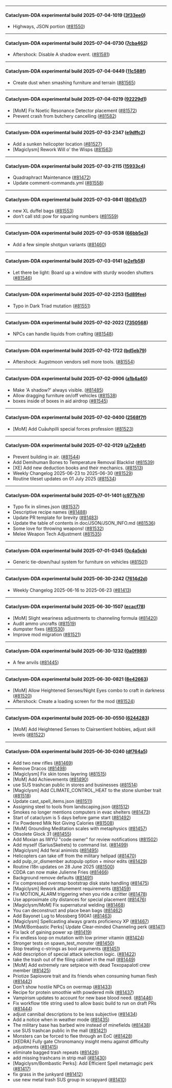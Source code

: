 
---

#### Cataclysm-DDA experimental build 2025-07-04-1019 ([3f33ee0](https://github.com/CleverRaven/Cataclysm-DDA/releases/tag/cdda-experimental-2025-07-04-1019))

* Highways, JSON portion ([#81550](https://github.com/CleverRaven/Cataclysm-DDA/pull/81550))

---

#### Cataclysm-DDA experimental build 2025-07-04-0730 ([7cba462](https://github.com/CleverRaven/Cataclysm-DDA/releases/tag/cdda-experimental-2025-07-04-0730))

* Aftershock: Disable A shadow event. ([#81581](https://github.com/CleverRaven/Cataclysm-DDA/pull/81581))

---

#### Cataclysm-DDA experimental build 2025-07-04-0449 ([11c588f](https://github.com/CleverRaven/Cataclysm-DDA/releases/tag/cdda-experimental-2025-07-04-0449))

* Create dust when smashing furniture and terrain ([#81565](https://github.com/CleverRaven/Cataclysm-DDA/pull/81565))

---

#### Cataclysm-DDA experimental build 2025-07-04-0219 ([92229d1](https://github.com/CleverRaven/Cataclysm-DDA/releases/tag/cdda-experimental-2025-07-04-0219))

* [MoM] Fix Noetic Resonance Detector placement ([#81572](https://github.com/CleverRaven/Cataclysm-DDA/pull/81572))
* Prevent crash from butchery cancelling ([#81582](https://github.com/CleverRaven/Cataclysm-DDA/pull/81582))

---

#### Cataclysm-DDA experimental build 2025-07-03-2347 ([e9dffc2](https://github.com/CleverRaven/Cataclysm-DDA/releases/tag/cdda-experimental-2025-07-03-2347))

* Add a sunken helicopter location ([#81527](https://github.com/CleverRaven/Cataclysm-DDA/pull/81527))
* [Magiclysm] Rework Will o' the Wisps ([#81563](https://github.com/CleverRaven/Cataclysm-DDA/pull/81563))

---

#### Cataclysm-DDA experimental build 2025-07-03-2115 ([15933c4](https://github.com/CleverRaven/Cataclysm-DDA/releases/tag/cdda-experimental-2025-07-03-2115))

* Quadraphract Maintenance ([#81472](https://github.com/CleverRaven/Cataclysm-DDA/pull/81472))
* Update comment-commands.yml ([#81558](https://github.com/CleverRaven/Cataclysm-DDA/pull/81558))

---

#### Cataclysm-DDA experimental build 2025-07-03-0841 ([8041c07](https://github.com/CleverRaven/Cataclysm-DDA/releases/tag/cdda-experimental-2025-07-03-0841))

* new XL duffel bags ([#81553](https://github.com/CleverRaven/Cataclysm-DDA/pull/81553))
* don’t call std::pow for squaring numbers ([#81559](https://github.com/CleverRaven/Cataclysm-DDA/pull/81559))

---

#### Cataclysm-DDA experimental build 2025-07-03-0538 ([66bb5e3](https://github.com/CleverRaven/Cataclysm-DDA/releases/tag/cdda-experimental-2025-07-03-0538))

* Add a few simple shotgun variants ([#81460](https://github.com/CleverRaven/Cataclysm-DDA/pull/81460))

---

#### Cataclysm-DDA experimental build 2025-07-03-0141 ([e2efb58](https://github.com/CleverRaven/Cataclysm-DDA/releases/tag/cdda-experimental-2025-07-03-0141))

* Let there be light: Board up a window with sturdy wooden shutters ([#81546](https://github.com/CleverRaven/Cataclysm-DDA/pull/81546))

---

#### Cataclysm-DDA experimental build 2025-07-02-2253 ([5d89fee](https://github.com/CleverRaven/Cataclysm-DDA/releases/tag/cdda-experimental-2025-07-02-2253))

* Typo in Dark Triad mutation ([#81551](https://github.com/CleverRaven/Cataclysm-DDA/pull/81551))

---

#### Cataclysm-DDA experimental build 2025-07-02-2022 ([7350568](https://github.com/CleverRaven/Cataclysm-DDA/releases/tag/cdda-experimental-2025-07-02-2022))

* NPCs can handle liquids from crafting ([#81548](https://github.com/CleverRaven/Cataclysm-DDA/pull/81548))

---

#### Cataclysm-DDA experimental build 2025-07-02-1722 ([bd5eb79](https://github.com/CleverRaven/Cataclysm-DDA/releases/tag/cdda-experimental-2025-07-02-1722))

* Aftershock: Augstmoon vendors sell more tools. ([#81554](https://github.com/CleverRaven/Cataclysm-DDA/pull/81554))

---

#### Cataclysm-DDA experimental build 2025-07-02-0906 ([a1b4a40](https://github.com/CleverRaven/Cataclysm-DDA/releases/tag/cdda-experimental-2025-07-02-0906))

* Make 'A shadow?' always visible. ([#81485](https://github.com/CleverRaven/Cataclysm-DDA/pull/81485))
* Allow dragging furniture on/off vehicles ([#81538](https://github.com/CleverRaven/Cataclysm-DDA/pull/81538))
* boxes inside of boxes in aid airdrop ([#81545](https://github.com/CleverRaven/Cataclysm-DDA/pull/81545))

---

#### Cataclysm-DDA experimental build 2025-07-02-0400 ([2568f7f](https://github.com/CleverRaven/Cataclysm-DDA/releases/tag/cdda-experimental-2025-07-02-0400))

* [MoM] Add Cuāuhpilli special forces profession ([#81523](https://github.com/CleverRaven/Cataclysm-DDA/pull/81523))

---

#### Cataclysm-DDA experimental build 2025-07-02-0129 ([a72e84f](https://github.com/CleverRaven/Cataclysm-DDA/releases/tag/cdda-experimental-2025-07-02-0129))

* Prevent building in air. ([#81544](https://github.com/CleverRaven/Cataclysm-DDA/pull/81544))
* Add Demihuman Bones to Temperature Removal Blacklist ([#81539](https://github.com/CleverRaven/Cataclysm-DDA/pull/81539))
* [XE] Add new deduction books and their mechanics. ([#81513](https://github.com/CleverRaven/Cataclysm-DDA/pull/81513))
* Weekly Changelog 2025-06-23 to 2025-06-30 ([#81529](https://github.com/CleverRaven/Cataclysm-DDA/pull/81529))
* Routine tileset updates on 01 July 2025 ([#81534](https://github.com/CleverRaven/Cataclysm-DDA/pull/81534))

---

#### Cataclysm-DDA experimental build 2025-07-01-1401 ([c977b74](https://github.com/CleverRaven/Cataclysm-DDA/releases/tag/cdda-experimental-2025-07-01-1401))

* Typo fix in slimes.json ([#81537](https://github.com/CleverRaven/Cataclysm-DDA/pull/81537))
* Descriptive recipe names ([#81488](https://github.com/CleverRaven/Cataclysm-DDA/pull/81488))
* Update PR template for brevity ([#81483](https://github.com/CleverRaven/Cataclysm-DDA/pull/81483))
* Update the table of contents in doc/JSON/JSON_INFO.md ([#81536](https://github.com/CleverRaven/Cataclysm-DDA/pull/81536))
* Some love for throwing weapons! ([#81532](https://github.com/CleverRaven/Cataclysm-DDA/pull/81532))
* Melee Weapon Tech Adjustment ([#81535](https://github.com/CleverRaven/Cataclysm-DDA/pull/81535))

---

#### Cataclysm-DDA experimental build 2025-07-01-0345 ([0c4a5cb](https://github.com/CleverRaven/Cataclysm-DDA/releases/tag/cdda-experimental-2025-07-01-0345))

* Generic tie-down/haul system for furniture on vehicles ([#81501](https://github.com/CleverRaven/Cataclysm-DDA/pull/81501))

---

#### Cataclysm-DDA experimental build 2025-06-30-2242 ([7614d2d](https://github.com/CleverRaven/Cataclysm-DDA/releases/tag/cdda-experimental-2025-06-30-2242))

* Weekly Changelog 2025-06-16 to 2025-06-23 ([#81413](https://github.com/CleverRaven/Cataclysm-DDA/pull/81413))

---

#### Cataclysm-DDA experimental build 2025-06-30-1507 ([ecacf78](https://github.com/CleverRaven/Cataclysm-DDA/releases/tag/cdda-experimental-2025-06-30-1507))

* [MoM] Slight weariness adjustments to channeling formula ([#81420](https://github.com/CleverRaven/Cataclysm-DDA/pull/81420))
* Audit ammo uncrafts ([#81519](https://github.com/CleverRaven/Cataclysm-DDA/pull/81519))
* dumpster fixes ([#81530](https://github.com/CleverRaven/Cataclysm-DDA/pull/81530))
* Improve mod migration ([#81521](https://github.com/CleverRaven/Cataclysm-DDA/pull/81521))

---

#### Cataclysm-DDA experimental build 2025-06-30-1232 ([0a0f989](https://github.com/CleverRaven/Cataclysm-DDA/releases/tag/cdda-experimental-2025-06-30-1232))

* A few anvils ([#81445](https://github.com/CleverRaven/Cataclysm-DDA/pull/81445))

---

#### Cataclysm-DDA experimental build 2025-06-30-0821 ([8e42663](https://github.com/CleverRaven/Cataclysm-DDA/releases/tag/cdda-experimental-2025-06-30-0821))

* [MoM] Allow Heightened Senses/Night Eyes combo to craft in darkness ([#81520](https://github.com/CleverRaven/Cataclysm-DDA/pull/81520))
* Aftershock: Create a loading screen for the mod ([#81524](https://github.com/CleverRaven/Cataclysm-DDA/pull/81524))

---

#### Cataclysm-DDA experimental build 2025-06-30-0550 ([6244283](https://github.com/CleverRaven/Cataclysm-DDA/releases/tag/cdda-experimental-2025-06-30-0550))

* [MoM] Add Heightened Senses to Clairsentient hobbies, adjust skill levels ([#81522](https://github.com/CleverRaven/Cataclysm-DDA/pull/81522))

---

#### Cataclysm-DDA experimental build 2025-06-30-0240 ([df764a5](https://github.com/CleverRaven/Cataclysm-DDA/releases/tag/cdda-experimental-2025-06-30-0240))

* Add two new rifles ([#81469](https://github.com/CleverRaven/Cataclysm-DDA/pull/81469))
* Remove Dracos ([#81498](https://github.com/CleverRaven/Cataclysm-DDA/pull/81498))
* [Magiclysm] Fix skin tones layering ([#81515](https://github.com/CleverRaven/Cataclysm-DDA/pull/81515))
* [MoM] Add Achievements ([#81490](https://github.com/CleverRaven/Cataclysm-DDA/pull/81490))
* use SUS trashcan public in stores and businesses ([#81514](https://github.com/CleverRaven/Cataclysm-DDA/pull/81514))
* [Magiclysm] Add CLIMATE_CONTROL_HEAT to the stone slumber trait ([#81518](https://github.com/CleverRaven/Cataclysm-DDA/pull/81518))
* Update cast_spell_items.json ([#81511](https://github.com/CleverRaven/Cataclysm-DDA/pull/81511))
* Assigning steel to tools from landscaping.json ([#81512](https://github.com/CleverRaven/Cataclysm-DDA/pull/81512))
* Smokes no longer mentions computers in evac shelters ([#81473](https://github.com/CleverRaven/Cataclysm-DDA/pull/81473))
* Start of cataclysm is 5 days before game start ([#81492](https://github.com/CleverRaven/Cataclysm-DDA/pull/81492))
* Fix Powdered Milk Not Giving Calories ([#81508](https://github.com/CleverRaven/Cataclysm-DDA/pull/81508))
* [MoM] Grounding Meditation scales with metaphysics ([#81457](https://github.com/CleverRaven/Cataclysm-DDA/pull/81457))
* Obsolete Glock 31 ([#81455](https://github.com/CleverRaven/Cataclysm-DDA/pull/81455))
* Add Moxian as IWYU "code owner" for review notifications ([#81502](https://github.com/CleverRaven/Cataclysm-DDA/pull/81502))
* Add myself (SariusSkelrets) to command list. ([#81499](https://github.com/CleverRaven/Cataclysm-DDA/pull/81499))
* [Magiclysm] Add feral animists ([#81495](https://github.com/CleverRaven/Cataclysm-DDA/pull/81495))
* Helicopters can take off from the military helipad ([#81470](https://github.com/CleverRaven/Cataclysm-DDA/pull/81470))
* add pulp_or_dismember autopulp option + minor edits ([#81429](https://github.com/CleverRaven/Cataclysm-DDA/pull/81429))
* Routine i18n updates on 28 June 2025 ([#81500](https://github.com/CleverRaven/Cataclysm-DDA/pull/81500))
* CDDA can now make Julienne Fries  ([#81466](https://github.com/CleverRaven/Cataclysm-DDA/pull/81466))
* Background remove defaults ([#81491](https://github.com/CleverRaven/Cataclysm-DDA/pull/81491))
* Fix compressed overmap bootstrap disk state handling ([#81475](https://github.com/CleverRaven/Cataclysm-DDA/pull/81475))
* [Magiclysm] Rework attunement requirements ([#81459](https://github.com/CleverRaven/Cataclysm-DDA/pull/81459))
* Fix MOTION_ALARM triggering when you ride a critter ([#81478](https://github.com/CleverRaven/Cataclysm-DDA/pull/81478))
* Use approximate city distances for special placement ([#81476](https://github.com/CleverRaven/Cataclysm-DDA/pull/81476))
* [Magiclysm/MoM] Fix supernatural welding ([#81468](https://github.com/CleverRaven/Cataclysm-DDA/pull/81468))
* You can deconstruct and place bean bags ([#81462](https://github.com/CleverRaven/Cataclysm-DDA/pull/81462))
* Add Bayonet Lug to Mossberg 590A1 ([#81463](https://github.com/CleverRaven/Cataclysm-DDA/pull/81463))
* [Magiclysm] Spellcasting always grants proficiency XP ([#81467](https://github.com/CleverRaven/Cataclysm-DDA/pull/81467))
* [MoM/Bombastic Perks] Update Clear-minded Channeling perk ([#81411](https://github.com/CleverRaven/Cataclysm-DDA/pull/81411))
* Fix lack of gaining power xp ([#81419](https://github.com/CleverRaven/Cataclysm-DDA/pull/81419))
* Fix endless loop on mutation with low primer vitamin ([#81424](https://github.com/CleverRaven/Cataclysm-DDA/pull/81424))
* Stronger tests on spawn_test_monster ([#81450](https://github.com/CleverRaven/Cataclysm-DDA/pull/81450))
* Stop treating c-strings as bool arguments ([#81451](https://github.com/CleverRaven/Cataclysm-DDA/pull/81451))
* Add description of special attack selection logic. ([#81422](https://github.com/CleverRaven/Cataclysm-DDA/pull/81422))
* take the trash out of the filing cabinet in the mall ([#81449](https://github.com/CleverRaven/Cataclysm-DDA/pull/81449))
* [MoM] Add extremely rare setpiece with dead Texopapalotl crew member ([#81425](https://github.com/CleverRaven/Cataclysm-DDA/pull/81425))
* Priotize Sapiovore trait and its friends when consuming human flesh ([#81442](https://github.com/CleverRaven/Cataclysm-DDA/pull/81442))
* Don't show hostile NPCs on overmap ([#81433](https://github.com/CleverRaven/Cataclysm-DDA/pull/81433))
* Recipe for protein smoothie with powdered milk  ([#81437](https://github.com/CleverRaven/Cataclysm-DDA/pull/81437))
* Vampirism updates to account for new base blood need. ([#81446](https://github.com/CleverRaven/Cataclysm-DDA/pull/81446))
* Fix workflow title string used to allow basic build to run on draft PRs ([#81444](https://github.com/CleverRaven/Cataclysm-DDA/pull/81444))
* adjust cannibal descriptions to be less subjective ([#81434](https://github.com/CleverRaven/Cataclysm-DDA/pull/81434))
* Add a notice when in weather mode ([#81435](https://github.com/CleverRaven/Cataclysm-DDA/pull/81435))
* The military base has barbed wire instead of minefields ([#81438](https://github.com/CleverRaven/Cataclysm-DDA/pull/81438))
* use SUS trashcan public in the mall ([#81421](https://github.com/CleverRaven/Cataclysm-DDA/pull/81421))
* Monsters can be forced to flee through an EoC ([#81428](https://github.com/CleverRaven/Cataclysm-DDA/pull/81428))
* [XEDRA] Fully gate Chronomancy insight menu against difficulty adjustments ([#81415](https://github.com/CleverRaven/Cataclysm-DDA/pull/81415))
* eliminate bagged trash repeats ([#81426](https://github.com/CleverRaven/Cataclysm-DDA/pull/81426))
* add missing trashcans in strip mall ([#81430](https://github.com/CleverRaven/Cataclysm-DDA/pull/81430))
* [Magiclysm/Bombastic Perks]: Add Efficient Spell metamagic perk ([#81417](https://github.com/CleverRaven/Cataclysm-DDA/pull/81417))
* fix grass in the junkyard ([#81412](https://github.com/CleverRaven/Cataclysm-DDA/pull/81412))
* use new metal trash SUS group in scrapyard ([#81410](https://github.com/CleverRaven/Cataclysm-DDA/pull/81410))

